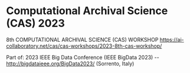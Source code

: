 # Computational Archival Science (CAS) 2023

8th COMPUTATIONAL ARCHIVAL SCIENCE (CAS) WORKSHOP 
https://ai-collaboratory.net/cas/cas-workshops/2023-8th-cas-workshop/

Part of: 2023 IEEE Big Data Conference (IEEE BigData 2023) -- http://bigdataieee.org/BigData2023/ (Sorrento, Italy)

